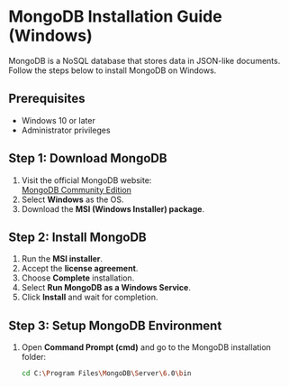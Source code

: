 # MongoDB Installation Guide (Windows)

MongoDB is a NoSQL database that stores data in JSON-like documents. Follow the steps below to install MongoDB on Windows.

## Prerequisites
- Windows 10 or later
- Administrator privileges

## Step 1: Download MongoDB
1. Visit the official MongoDB website:  
   [MongoDB Community Edition](https://www.mongodb.com/try/download/community)
2. Select **Windows** as the OS.
3. Download the **MSI (Windows Installer) package**.

## Step 2: Install MongoDB
1. Run the **MSI installer**.
2. Accept the **license agreement**.
3. Choose **Complete** installation.
4. Select **Run MongoDB as a Windows Service**.
5. Click **Install** and wait for completion.

## Step 3: Setup MongoDB Environment
1. Open **Command Prompt (cmd)** and go to the MongoDB installation folder:
   ```sh
   cd C:\Program Files\MongoDB\Server\6.0\bin
